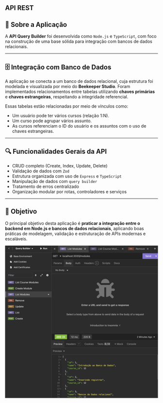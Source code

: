 ## API REST

## 📝 Sobre a Aplicação

A **API Query Builder** foi desenvolvida como `Node.js` e `TypeScript`, com foco na construção de uma base sólida para integração com bancos de dados relacionais.

---

## 🗄️ Integração com Banco de Dados

A aplicação se conecta a um banco de dados relacional, cuja estrutura foi modelada e visualizada por meio do **Beekeeper Studio**. Foram implementados relacionamentos entre tabelas utilizando **chaves primárias** e **chaves estrangeiras**, respeitando a integridade referencial.

Essas tabelas estão relacionadas por meio de vínculos como:

- Um usuário pode ter vários cursos (relação 1:N).
- Um curso pode agrupar vários assunto.
- As cursos referenciam o ID do usuário e os assuntos com o uso de chaves estrangeiras.

---

## 🔍 Funcionalidades Gerais da API

- CRUD completo (Create, Index, Update, Delete)
- Validação de dados com `Zod`
- Estrutura organizada com uso de `Express` e `TypeScript`
- Manipulação de dados com `query builder`
- Tratamento de erros centralizado
- Organização modular por rotas, controladores e serviços

---

## 🎯 Objetivo

O principal objetivo desta aplicação é **praticar a integração entre o backend em Node.js e bancos de dados relacionais**, aplicando boas práticas de modelagem, validação e estruturação de APIs modernas e escaláveis.


<p align="center">
  <img alt="License" src="https://github.com/brunooliveira7/API-Query-Builder/blob/main/assets/Query%20Builder.png">
</p>
